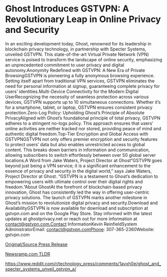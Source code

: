 # Ghost Introduces GSTVPN: A Revolutionary Leap in Online Privacy and Security

In an exciting development today, Ghost, renowned for its leadership in blockchain privacy technology, in partnership with Specter Systems, unveiled GSTVPN. This state-of-the-art Virtual Private Network (VPN) service is poised to transform the landscape of online security, emphasizing an unprecedented commitment to user privacy and digital autonomy.Anonymity Redefined with GSTVPN: A New Era of Private BrowsingGSTVPN is pioneering a fully anonymous browsing experience. Setting itself apart from traditional VPN services, GSTVPN eliminates the need for personal information at signup, guaranteeing complete privacy for users’ identities.Multi-Device Connectivity for the Modern Digital UserRecognizing the necessity of seamless protection across various devices, GSTVPN supports up to 10 simultaneous connections. Whether it’s for a smartphone, tablet, or laptop, GSTVPN ensures consistent privacy protection.Zero-Log Policy: Upholding Ghost’s Principle of Absolute PrivacyAligned with Ghost’s foundational principle of total privacy, GSTVPN adheres to a stringent no-logs policy. This approach ensures that users’ online activities are neither tracked nor stored, providing peace of mind and authentic digital freedom.Top-Tier Encryption and Global Access with GSTVPNGSTVPN not only offers premier encryption and security features to protect users’ data but also enables unrestricted access to global content. This breaks down barriers in information and communication, allowing subscribers to switch effortlessly between over 50 global server locations.A Word from Jake Waters, Project Director at Ghost“GSTVPN goes beyond just being a VPN service; it is a significant enhancement to the essence of privacy and security in the digital world,” says Jake Waters, Project Director at Ghost. “GSTVPN is a testament to Ghost’s dedication to empowering users with ultimate control over their digital rights and freedom.”About GhostAt the forefront of blockchain-based privacy innovation, Ghost has consistently led the way in offering user-centric privacy solutions. The launch of GSTVPN marks another milestone in Ghost’s mission to revolutionize digital privacy and security.Download and AvailabilityGSTVPN is now available for download and subscription at gstvpn.com and on the Google Play Store. Stay informed with the latest updates at ghostprivacy.net or reach out for more information at contact@gstvpn.com.Contact InformationKevin ReinfieldSystem AdministratorEmail: contact@gstvpn.comPhone: 307-365-2360Website: gstvpn.com 

[Original/Source Press Release](https://blockchainwire.io/press-release/ghost-introduces-gstvpn-a-revolutionary-leap-in-online-privacy-and-security)
                    

[Newsramp.com TLDR](None) 

https://www.reddit.com/r/technology_press/comments/1avxh0e/ghost_and_specter_systems_unveil_gstvpn_a/